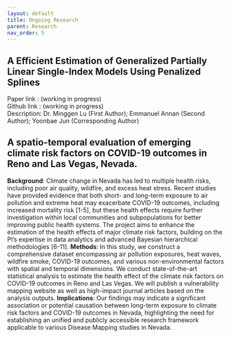 ```yaml
---
layout: default
title: Ongoing Research
parent: Research
nav_order: 5
---
```


## A Efficient Estimation of Generalized Partially Linear Single-Index Models Using Penalized Splines
Paper  link : (working in progress)\
Github link : (working in progress)\
Description: Dr. Minggen Lu (First Author); Emmanuel Annan (Second Author); Yoonbae Jun (Corresponding Author)

## A spatio-temporal evaluation of emerging climate risk factors on COVID-19 outcomes in Reno and Las Vegas, Nevada.
**Background**: Climate change in Nevada has led to multiple health risks, including poor air quality, wildfire, and
excess heat stress. Recent studies have provided evidence that both short- and long-term exposure to air
pollution and extreme heat may exacerbate COVID-19 outcomes, including increased mortality risk [1-5], but
these health effects require further investigation within local communities and subpopulations for better improving
public health systems. The project aims to enhance the estimation of the health effects of major climate risk
factors, building on the PI’s expertise in data analytics and advanced Bayesian hierarchical methodologies [6-11].
**Methods**:
In this study, we construct a comprehensive dataset encompassing air pollution exposures, heat waves,
wildfire smoke, COVID-19 outcomes, and various non-environmental factors with spatial and temporal
dimensions. We conduct state-of-the-art statistical analysis to estimate the health effect of the climate risk
factors on COVID-19 outcomes in Reno and Las Vegas. We will publish a vulnerability mapping website as
well as high-impact journal articles based on the analysis outputs.
**Implications**: Our findings may indicate a significant association or potential causation between long-term
exposure to climate risk factors and COVID-19 outcomes in Nevada, highlighting the need for establishing an
unified and publicly accessible research framework applicable to various Disease Mapping studies in Nevada.
